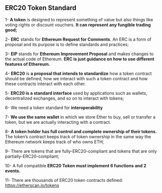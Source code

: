 ## ERC20 Token Standard

1- **A token** is designed to represent something of value but also things like voting rights or
discount vouchers. **It can represent any fungible trading good;**

2- **ERC** stands for **Ethereum Request for Comments**. An ERC is a form of proposal and its
purpose is to define standards and practices;

3- **EIP** stands for **Ethereum Improvement Proposal** and makes changes to the actual code
of Ethereum. **ERC is just guidance on how to use different features of Ethereum.**

4- **ERC20** is **a proposal that intends to standardize** how a token contract should be
defined, how we interact with such a token contract and how these contracts interact
with each other.

5- **ERC20 is a standard interface** used by applications such as wallets, decentralized
exchanges, and so on to interact with tokens;

6- We need a token standard for **interoperability**

7- **We use the same wallet** in which we store Ether to buy, sell or transfer a token, but we
are actually interacting with a contract.

8- **A token holder has full control and complete ownership of their tokens.** The token’s
contract keeps track of token ownership in the same way the Ethereum network keeps
track of who owns ETH;

9- There are tokens that are fully-ERC20-compliant and tokens that are only
partially-ERC20-compliant;

10- A full compatible **ERC20 Token must implement 6 functions and 2 events.**

11- There are thousands of ERC20 token contracts defined: https://etherscan.io/tokens